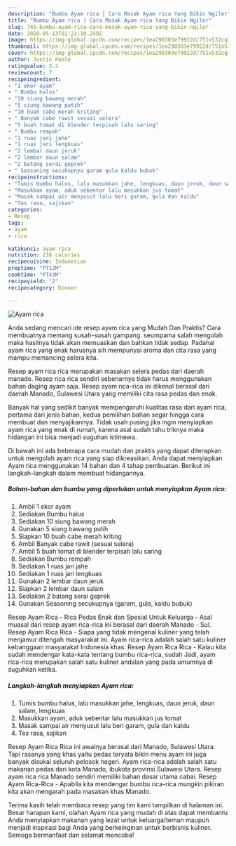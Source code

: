 ```yaml
---
description: "Bumbu Ayam rica | Cara Masak Ayam rica Yang Bikin Ngiler"
title: "Bumbu Ayam rica | Cara Masak Ayam rica Yang Bikin Ngiler"
slug: 745-bumbu-ayam-rica-cara-masak-ayam-rica-yang-bikin-ngiler
date: 2020-05-13T02:21:10.249Z
image: https://img-global.cpcdn.com/recipes/1ea290303e79922d/751x532cq70/ayam-rica-foto-resep-utama.jpg
thumbnail: https://img-global.cpcdn.com/recipes/1ea290303e79922d/751x532cq70/ayam-rica-foto-resep-utama.jpg
cover: https://img-global.cpcdn.com/recipes/1ea290303e79922d/751x532cq70/ayam-rica-foto-resep-utama.jpg
author: Justin Poole
ratingvalue: 3.2
reviewcount: 7
recipeingredient:
- "1 ekor ayam"
- " Bumbu halus"
- "10 siung bawang merah"
- "5 siung bawang putih"
- "10 buah cabe merah kriting"
- " Banyak cabe rawit sesuai selera"
- "5 buah tomat di blender terpisah lalu saring"
- " Bumbu rempah"
- "1 ruas jari jahe"
- "1 ruas jari lengkuas"
- "2 lembar daun jeruk"
- "2 lembar daun salam"
- "2 batang serai geprek"
- " Seasoning secukupnya garam gula kaldu bubuk"
recipeinstructions:
- "Tumis bumbu halus, lalu masukkan jahe, lengkuas, daun jeruk, daun salam, lengkuas"
- "Masukkan ayam, aduk sebentar lalu masukkan jus tomat"
- "Masak sampai air menyusut lalu beri garam, gula dan kaldu"
- "Tes rasa, sajikan"
categories:
- Resep
tags:
- ayam
- rica

katakunci: ayam rica 
nutrition: 218 calories
recipecuisine: Indonesian
preptime: "PT12M"
cooktime: "PT43M"
recipeyield: "2"
recipecategory: Dinner

---
```



![Ayam rica](https://img-global.cpcdn.com/recipes/1ea290303e79922d/751x532cq70/ayam-rica-foto-resep-utama.jpg)

Anda sedang mencari ide resep ayam rica yang Mudah Dan Praktis? Cara membuatnya memang susah-susah gampang. seumpama salah mengolah maka hasilnya tidak akan memuaskan dan bahkan tidak sedap. Padahal ayam rica yang enak harusnya sih mempunyai aroma dan cita rasa yang mampu memancing selera kita.

Resep ayam rica rica merupakan masakan selera pedas dari daerah manado. Resep rica rica sendiri sebenarnya tidak harus menggunakan bahan daging ayam saja. Resep ayam rica-rica ini dikenal berasal dari daerah Manado, Sulawesi Utara yang memiliki cita rasa pedas dan enak.

Banyak hal yang sedikit banyak mempengaruhi kualitas rasa dari ayam rica, pertama dari jenis bahan, kedua pemilihan bahan segar hingga cara membuat dan menyajikannya. Tidak usah pusing jika ingin menyiapkan ayam rica yang enak di rumah, karena asal sudah tahu triknya maka hidangan ini bisa menjadi suguhan istimewa.


Di bawah ini ada beberapa cara mudah dan praktis yang dapat diterapkan untuk mengolah ayam rica yang siap dikreasikan. Anda dapat menyiapkan Ayam rica menggunakan 14 bahan dan 4 tahap pembuatan. Berikut ini langkah-langkah dalam membuat hidangannya.

<!--inarticleads1-->

##### Bahan-bahan dan bumbu yang diperlukan untuk menyiapkan Ayam rica:

1. Ambil 1 ekor ayam
1. Sediakan  Bumbu halus
1. Sediakan 10 siung bawang merah
1. Gunakan 5 siung bawang putih
1. Siapkan 10 buah cabe merah kriting
1. Ambil  Banyak cabe rawit (sesuai selera)
1. Ambil 5 buah tomat di blender terpisah lalu saring
1. Sediakan  Bumbu rempah
1. Sediakan 1 ruas jari jahe
1. Sediakan 1 ruas jari lengkuas
1. Gunakan 2 lembar daun jeruk
1. Siapkan 2 lembar daun salam
1. Sediakan 2 batang serai geprek
1. Gunakan  Seasoning secukupnya (garam, gula, kaldu bubuk)


Resep Ayam Rica - Rica Pedas Enak dan Spesial Untuk Keluarga - Asal muasal dari resep ayam rica-rica ini berasal dari daerah Manado - Sul. Resep Ayam Rica Rica - Siapa yang tidak mengenal kuliner yang telah menjamur ditengah masyarakat ini. Ayam rica-rica adalah salah satu kuliner kebanggaan masyarakat Indonesia khas. Resep Ayam Rica Rica - Kalau kita sudah mendengar kata-kata tentang bumbu rica-rica, sudah Jadi, ayam rica-rica merupakan salah satu kuliner andalan yang pada umumnya di suguhkan ketika. 

<!--inarticleads2-->

##### Langkah-langkah menyiapkan Ayam rica:

1. Tumis bumbu halus, lalu masukkan jahe, lengkuas, daun jeruk, daun salam, lengkuas
1. Masukkan ayam, aduk sebentar lalu masukkan jus tomat
1. Masak sampai air menyusut lalu beri garam, gula dan kaldu
1. Tes rasa, sajikan


Resep Ayam Rica Rica ini awalnya berasal dari Manado, Sulawesi Utara. Tapi rasanya yang khas yaitu pedas teryata bikin menu ayam ini juga banyak disukai seluruh pelosok negeri. Ayam rica-rica adalah salah satu makanan pedas dari kota Manado, ibukota provinsi Sulawesi Utara. Resep ayam rica rica Manado sendiri memiliki bahan dasar utama cabai. Resep Ayam Rica-Rica - Apabila kita mendengar bumbu rica-rica mungkin pikiran kita akan mengarah pada masakan khas Manado. 

Terima kasih telah membaca resep yang tim kami tampilkan di halaman ini. Besar harapan kami, olahan Ayam rica yang mudah di atas dapat membantu Anda menyiapkan makanan yang lezat untuk keluarga/teman maupun menjadi inspirasi bagi Anda yang berkeinginan untuk berbisnis kuliner. Semoga bermanfaat dan selamat mencoba!
